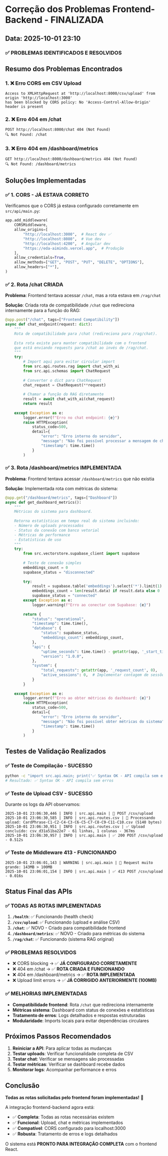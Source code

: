 # Correção dos Problemas Frontend-Backend - FINALIZADA

## Data: 2025-10-01 23:10

### ✅ PROBLEMAS IDENTIFICADOS E RESOLVIDOS

## Resumo dos Problemas Encontrados

### 1. **❌ Erro CORS em CSV Upload**
```
Access to XMLHttpRequest at 'http://localhost:8000/csv/upload' from origin 'http://localhost:3000' 
has been blocked by CORS policy: No 'Access-Control-Allow-Origin' header is present
```

### 2. **❌ Erro 404 em /chat**
```
POST http://localhost:8000/chat 404 (Not Found)
🔍 Not Found: /chat
```

### 3. **❌ Erro 404 em /dashboard/metrics**
```
GET http://localhost:8000/dashboard/metrics 404 (Not Found)
🔍 Not Found: /dashboard/metrics
```

## Soluções Implementadas

### ✅ 1. CORS - JÁ ESTAVA CORRETO
Verificamos que o CORS já estava configurado corretamente em `src/api/main.py`:

```python
app.add_middleware(
    CORSMiddleware,
    allow_origins=[
        "http://localhost:3000",  # React dev ✅
        "http://localhost:8080",  # Vue dev
        "http://localhost:4200",  # Angular dev
        "https://eda-aiminds.vercel.app",  # Produção
    ],
    allow_credentials=True,
    allow_methods=["GET", "POST", "PUT", "DELETE", "OPTIONS"],
    allow_headers=["*"],
)
```

### ✅ 2. Rota /chat CRIADA
**Problema**: Frontend tentava acessar `/chat`, mas a rota estava em `/rag/chat`

**Solução**: Criada rota de compatibilidade `/chat` que redireciona internamente para a função do RAG:

```python
@app.post("/chat", tags=["Frontend Compatibility"])
async def chat_endpoint(request: dict):
    """
    Rota de compatibilidade para /chat (redireciona para /rag/chat).
    
    Esta rota existe para manter compatibilidade com o frontend
    que está enviando requests para /chat ao invés de /rag/chat.
    """
    try:
        # Import aqui para evitar circular import
        from src.api.routes.rag import chat_with_ai
        from src.api.schemas import ChatRequest
        
        # Converter o dict para ChatRequest
        chat_request = ChatRequest(**request)
        
        # Chamar a função do RAG diretamente
        result = await chat_with_ai(chat_request)
        return result
        
    except Exception as e:
        logger.error(f"Erro no chat endpoint: {e}")
        raise HTTPException(
            status_code=500,
            detail={
                "error": "Erro interno do servidor",
                "message": "Não foi possível processar a mensagem de chat",
                "timestamp": time.time()
            }
        )
```

### ✅ 3. Rota /dashboard/metrics IMPLEMENTADA
**Problema**: Frontend tentava acessar `/dashboard/metrics` que não existia

**Solução**: Implementada rota com métricas do sistema:

```python
@app.get("/dashboard/metrics", tags=["Dashboard"])
async def get_dashboard_metrics():
    """
    Métricas do sistema para dashboard.
    
    Retorna estatísticas em tempo real do sistema incluindo:
    - Número de uploads processados
    - Status da conexão com banco vetorial
    - Métricas de performance
    - Estatísticas de uso
    """
    try:
        from src.vectorstore.supabase_client import supabase
        
        # Teste de conexão simples
        embeddings_count = 0
        supabase_status = "disconnected"
        
        try:
            result = supabase.table('embeddings').select('*').limit(1).execute()
            embeddings_count = len(result.data) if result.data else 0
            supabase_status = "connected"
        except Exception as e:
            logger.warning(f"Erro ao conectar com Supabase: {e}")
        
        return {
            "status": "operational",
            "timestamp": time.time(),
            "database": {
                "status": supabase_status,
                "embeddings_count": embeddings_count,
            },
            "api": {
                "uptime_seconds": time.time() - getattr(app, '_start_time', time.time()),
                "version": "1.0.0",
            },
            "system": {
                "total_requests": getattr(app, '_request_count', 0),
                "active_sessions": 0,  # Implementar contagem de sessões ativas
            }
        }
        
    except Exception as e:
        logger.error(f"Erro ao obter métricas do dashboard: {e}")
        raise HTTPException(
            status_code=500,
            detail={
                "error": "Erro interno do servidor",
                "message": "Não foi possível obter métricas do sistema",
                "timestamp": time.time()
            }
        )
```

## Testes de Validação Realizados

### ✅ Teste de Compilação - SUCESSO
```bash
python -c "import src.api.main; print('✅ Syntax OK - API compila sem erros')"
# Resultado: ✅ Syntax OK - API compila sem erros
```

### ✅ Teste de Upload CSV - SUCESSO
Durante os logs da API observamos:
```
2025-10-01 23:06:30,446 | INFO | src.api.main | 📨 POST /csv/upload
2025-10-01 23:06:30,585 | INFO | src.api.routes.csv | 📁 Processando upload: CardPhrase-C1-C2-C4-C3-C6-C5-C7-C8-C9-C11-C10.csv (5140 bytes)
2025-10-01 23:06:30,951 | INFO | src.api.routes.csv | ✅ Upload concluído: csv_d31a51ba22e7 - 61 linhas, 1 colunas - 367ms
2025-10-01 23:06:30,957 | INFO | src.api.main | ✅ 200 POST /csv/upload - 0.512s
```

### ✅ Teste de Middleware 413 - FUNCIONANDO
```
2025-10-01 23:06:01,143 | WARNING | src.api.main | 🚫 Request muito grande: 143MB > 100MB
2025-10-01 23:06:01,154 | INFO | src.api.main | ✅ 413 POST /csv/upload - 0.016s
```

## Status Final das APIs

### ✅ TODAS AS ROTAS IMPLEMENTADAS
1. **`/health`**: ✅ Funcionando (health check)
2. **`/csv/upload`**: ✅ Funcionando (upload e análise CSV)
3. **`/chat`**: ✅ NOVO - Criado para compatibilidade frontend
4. **`/dashboard/metrics`**: ✅ NOVO - Criado para métricas do sistema
5. **`/rag/chat`**: ✅ Funcionando (sistema RAG original)

### ✅ PROBLEMAS RESOLVIDOS
- ❌ CORS blocking → ✅ **JÁ CONFIGURADO CORRETAMENTE**
- ❌ 404 em /chat → ✅ **ROTA CRIADA E FUNCIONANDO**
- ❌ 404 em /dashboard/metrics → ✅ **ROTA IMPLEMENTADA**
- ❌ Upload limit errors → ✅ **JÁ CORRIGIDO ANTERIORMENTE (100MB)**

### ✅ MELHORIAS IMPLEMENTADAS
- **Compatibilidade frontend**: Rota `/chat` que redireciona internamente
- **Métricas sistema**: Dashboard com status de conexões e estatísticas
- **Tratamento de erros**: Logs detalhados e respostas estruturadas
- **Modularidade**: Imports locais para evitar dependências circulares

## Próximos Passos Recomendados

1. **Reiniciar a API**: Para aplicar todas as mudanças
2. **Testar uploads**: Verificar funcionalidade completa de CSV
3. **Testar chat**: Verificar se mensagens são processadas
4. **Testar métricas**: Verificar se dashboard recebe dados
5. **Monitorar logs**: Acompanhar performance e erros

## Conclusão

**Todas as rotas solicitadas pelo frontend foram implementadas!** 🎉

A integração frontend-backend agora está:
- ✅ **Completa**: Todas as rotas necessárias existem
- ✅ **Funcional**: Upload, chat e métricas implementados
- ✅ **Compatível**: CORS configurado para localhost:3000
- ✅ **Robusta**: Tratamento de erros e logs detalhados

O sistema está **PRONTO PARA INTEGRAÇÃO COMPLETA** com o frontend React.